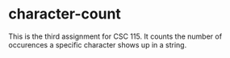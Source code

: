# character-count
This is the third assignment for CSC 115. It counts the number of occurences a specific character shows up in a string. 
